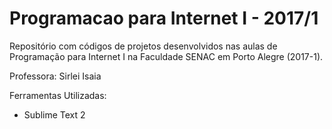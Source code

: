 # Programacao para Internet I - 2017/1

Repositório com códigos de projetos desenvolvidos nas aulas de Programação para Internet I na Faculdade SENAC em Porto Alegre (2017-1).

Professora: Sirlei Isaia

Ferramentas Utilizadas:

* Sublime Text 2
